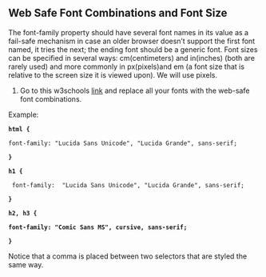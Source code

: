 ## **Web Safe Font Combinations and Font Size**

The font-family property should have several font names in its value as a fail-safe mechanism in case an older browser doesn’t support the first font named, it tries the next; the ending font should be a generic font. Font sizes can be specified in several ways: cm\(centimeters\) and in\(inches\) \(both are rarely used\) and more commonly in px\(pixels\)and em \(a font size that is relative to the screen size it is viewed upon\). We will use pixels.

1. Go to this w3schools [link](http://www.w3schools.com/cssref/css_websafe_fonts.asp) and replace all your fonts with the web-safe font combinations.

Example:

**`html {`**

```
font-family: "Lucida Sans Unicode", "Lucida Grande", sans-serif;
```

**`}`**

**`h1 {`**

```text
 font-family:  "Lucida Sans Unicode", "Lucida Grande", sans-serif;
```

**`}`**

**`h2, h3 {`**

**`font-family: "Comic Sans MS", cursive, sans-serif;`**

**`}`**

Notice that a comma is placed between two selectors that are styled the same way.


